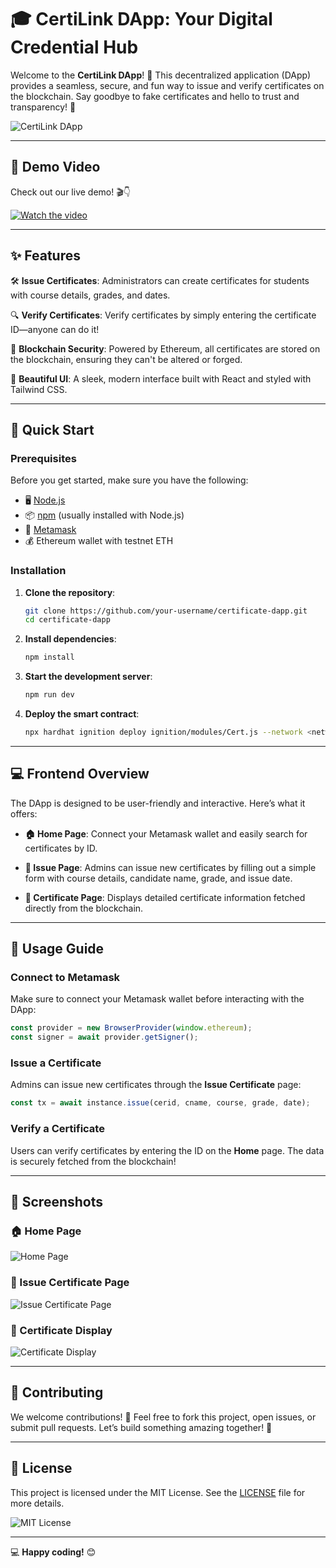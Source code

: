 # 🎓 CertiLink DApp: Your Digital Credential Hub

Welcome to the **CertiLink DApp**! 🌟 This decentralized application (DApp) provides a seamless, secure, and fun way to issue and verify certificates on the blockchain. Say goodbye to fake certificates and hello to trust and transparency! 🚀

![CertiLink DApp](https://github.com/your-username/certificate-dapp/blob/main/assets/Dapp.png)

---

## 🎥 Demo Video

Check out our live demo! 🎬👇

[![Watch the video](https://github.com/Neethu-Muthu/Certificate-DApp/blob/main/UI/src/assets/images/Untitled%20design.png)](https://drive.google.com/file/d/1GSkFY0kjW5Pig6GHBK7EHez0QG34r3yH/view?usp=sharing)

---

## ✨ Features

🛠 **Issue Certificates**: Administrators can create certificates for students with course details, grades, and dates.

🔍 **Verify Certificates**: Verify certificates by simply entering the certificate ID—anyone can do it!

🔐 **Blockchain Security**: Powered by Ethereum, all certificates are stored on the blockchain, ensuring they can't be altered or forged.

🎨 **Beautiful UI**: A sleek, modern interface built with React and styled with Tailwind CSS.

---

## 🚀 Quick Start

### Prerequisites

Before you get started, make sure you have the following:

- 🖥 [Node.js](https://nodejs.org/)
- 📦 [npm](https://www.npmjs.com/) (usually installed with Node.js)
- 🔐 [Metamask](https://metamask.io/)
- 💰 Ethereum wallet with testnet ETH

### Installation

1. **Clone the repository**:

   ```bash
   git clone https://github.com/your-username/certificate-dapp.git
   cd certificate-dapp

2. **Install dependencies**:

   ```bash
   npm install
   ```

3. **Start the development server**:

   ```bash
   npm run dev
   ```

4. **Deploy the smart contract**:

   ```bash
   npx hardhat ignition deploy ignition/modules/Cert.js --network <network-name>
   ```

---

## 💻 Frontend Overview

The DApp is designed to be user-friendly and interactive. Here’s what it offers:

- **🏠 Home Page**: Connect your Metamask wallet and easily search for certificates by ID.
  
- **📝 Issue Page**: Admins can issue new certificates by filling out a simple form with course details, candidate name, grade, and issue date.
  
- **📜 Certificate Page**: Displays detailed certificate information fetched directly from the blockchain.

---

## 🎯 Usage Guide

### Connect to Metamask

Make sure to connect your Metamask wallet before interacting with the DApp:

```javascript
const provider = new BrowserProvider(window.ethereum);
const signer = await provider.getSigner();
```

### Issue a Certificate

Admins can issue new certificates through the **Issue Certificate** page:

```javascript
const tx = await instance.issue(cerid, cname, course, grade, date);
```

### Verify a Certificate

Users can verify certificates by entering the ID on the **Home** page. The data is securely fetched from the blockchain!

---

## 🎨 Screenshots

### 🏠 Home Page
![Home Page](https://github.com/Neethu-Muthu/Certificate-DApp/blob/main/UI/src/assets/images/home.png)

### 📝 Issue Certificate Page
![Issue Certificate Page](https://github.com/Neethu-Muthu/Certificate-DApp/blob/main/UI/src/assets/images/issueCert.png)

### 📜 Certificate Display
![Certificate Display](https://github.com/Neethu-Muthu/Certificate-DApp/blob/main/UI/src/assets/images/view.png)

---

## 🤝 Contributing

We welcome contributions! 🙌 Feel free to fork this project, open issues, or submit pull requests. Let’s build something amazing together! 🚀

---

## 📝 License

This project is licensed under the MIT License. See the [LICENSE](LICENSE) file for more details.

![MIT License](https://img.shields.io/badge/License-MIT-blue.svg)

---

💻 **Happy coding!** 😊
